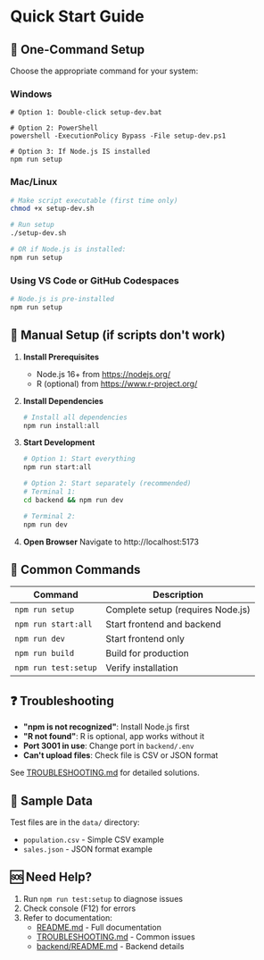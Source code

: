 # Quick Start Guide

## 🚀 One-Command Setup

Choose the appropriate command for your system:

### Windows
```batch
# Option 1: Double-click setup-dev.bat

# Option 2: PowerShell
powershell -ExecutionPolicy Bypass -File setup-dev.ps1

# Option 3: If Node.js IS installed
npm run setup
```

### Mac/Linux
```bash
# Make script executable (first time only)
chmod +x setup-dev.sh

# Run setup
./setup-dev.sh

# OR if Node.js is installed:
npm run setup
```

### Using VS Code or GitHub Codespaces
```bash
# Node.js is pre-installed
npm run setup
```

## 🎯 Manual Setup (if scripts don't work)

1. **Install Prerequisites**
   - Node.js 16+ from https://nodejs.org/
   - R (optional) from https://www.r-project.org/

2. **Install Dependencies**
   ```bash
   # Install all dependencies
   npm run install:all
   ```

3. **Start Development**
   ```bash
   # Option 1: Start everything
   npm run start:all

   # Option 2: Start separately (recommended)
   # Terminal 1:
   cd backend && npm run dev
   
   # Terminal 2:
   npm run dev
   ```

4. **Open Browser**
   Navigate to http://localhost:5173

## 🔧 Common Commands

| Command | Description |
|---------|-------------|
| `npm run setup` | Complete setup (requires Node.js) |
| `npm run start:all` | Start frontend and backend |
| `npm run dev` | Start frontend only |
| `npm run build` | Build for production |
| `npm run test:setup` | Verify installation |

## ❓ Troubleshooting

- **"npm is not recognized"**: Install Node.js first
- **"R not found"**: R is optional, app works without it
- **Port 3001 in use**: Change port in `backend/.env`
- **Can't upload files**: Check file is CSV or JSON format

See [TROUBLESHOOTING.md](TROUBLESHOOTING.md) for detailed solutions.

## 📁 Sample Data

Test files are in the `data/` directory:
- `population.csv` - Simple CSV example
- `sales.json` - JSON format example

## 🆘 Need Help?

1. Run `npm run test:setup` to diagnose issues
2. Check console (F12) for errors
3. Refer to documentation:
   - [README.md](README.md) - Full documentation
   - [TROUBLESHOOTING.md](TROUBLESHOOTING.md) - Common issues
   - [backend/README.md](backend/README.md) - Backend details 